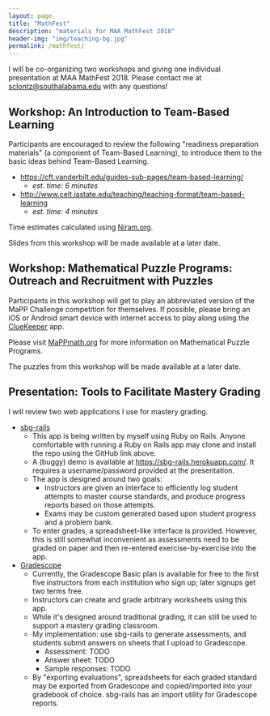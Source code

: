 ```yaml
---
layout: page
title: "MathFest"
description: "materials for MAA MathFest 2018"
header-img: "img/teaching-bg.jpg"
permalink: /mathfest/
---
```


I will be co-organizing two workshops and giving
one individual presentation at MAA MathFest 2018.
Please contact me at <sclontz@southalabama.edu> with any questions!

## Workshop: An Introduction to Team-Based Learning

Participants are encouraged to review the following "readiness preparation materials" 
(a component of Team-Based Learning), to introduce them to the basic
ideas behind Team-Based Learning.

- <https://cft.vanderbilt.edu/guides-sub-pages/team-based-learning/>
  - *est. time: 6 minutes*
- <http://www.celt.iastate.edu/teaching/teaching-format/team-based-learning>
  - *est. time: 4 minutes*

Time estimates calculated using [Niram.org](http://niram.org/read/).

Slides from this workshop will be made available at a later date.

## Workshop: Mathematical Puzzle Programs: Outreach and Recruitment with Puzzles

Participants in this workshop will get to play an abbreviated version of the
MaPP Challenge competition for themselves. If possible, please bring
an iOS or Android smart device with internet access to play along using
the [ClueKeeper](http://cluekeeper.com) app.

Please visit [MaPPmath.org](http://mappmath.org) for more information
on Mathematical Puzzle Programs.

The puzzles from this workshop will be made available at a later date.

## Presentation: Tools to Facilitate Mastery Grading 

I will review two web applications I use for mastery grading.

- [sbg-rails](https://github.com/stevenclontz/sbg-rails/)
  - This app is being written by myself using Ruby on Rails. Anyone comfortable
    with running a Ruby on Rails app may clone and install the repo
    using the GitHub link above.
  - A (buggy) demo is available at <https://sbg-rails.herokuapp.com/>.
    It requires a username/password provided at the presentation.
  - The app is designed around two goals:
    - Instructors are given an interface to efficiently log student attempts to
      master course standards, and produce progress reports based on those attempts.
    - Exams may be custom generated based upon student progress and a problem bank.
  - To enter grades, a spreadsheet-like interface is provided. However, this is
    still somewhat inconvenient as assessments need to be graded on paper
    and then re-entered exercise-by-exercise into the app.
- [Gradescope](https://gradescope.com/)
  - Currently, the Gradescope Basic plan is available for free to the first five instructors
    from each institution who sign up; later signups get two terms free.
  - Instructors can create and grade arbitrary worksheets using this app.
  - While it's designed around traditional grading, it can still be used
    to support a mastery grading classroom.
  - My implementation: use sbg-rails to generate assessments, and students submit
    answers on sheets that I upload to Gradescope.
    - Assessment: TODO
    - Answer sheet: TODO
    - Sample responses: TODO
  - By "exporting evaluations", spreadsheets for each graded standard may be exported from
    Gradescope and copied/imported into your gradebook of choice. sbg-rails has
    an import utility for Gradescope reports.
